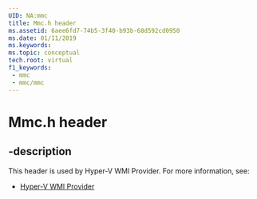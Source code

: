 ```yaml
---
UID: NA:mmc
title: Mmc.h header
ms.assetid: 6aee6fd7-74b5-3f40-b93b-68d592cd0950
ms.date: 01/11/2019
ms.keywords: 
ms.topic: conceptual
tech.root: virtual
f1_keywords:
 - mmc
 - mmc/mmc
---
```


# Mmc.h header


## -description

This header is used by Hyper-V WMI Provider. For more information, see:

- [Hyper-V WMI Provider](../_virtual/index.md)

